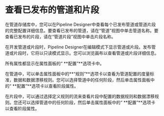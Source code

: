 # 查看已发布的管道和片段

在管道存储库中，您可以在Pipeline Designer中查看每个已发布管道或管道片段的完整配置详细信息。要查看已发布的管道，请在“管道”视图中单击管道名称。要查看已发布的片段，请在“管道片段”视图中单击片段名称。

在开发管道或片段时，Pipeline Designer在编辑模式下显示管道或片段。发布管道或片段时，它将以只读模式显示。您可以浏览画布以查看管道或片段详细信息。

所有属性都显示在属性面板的“ **配置”**选项卡中。

在管道中，可以单击属性面板中的**“规则”**选项卡以查看为管道配置的度量标准，数据和数据漂移规则。您可以选择管道中的任何阶段，然后单击属性面板中的“ **配置”**选项卡以查看阶段属性。

在片段中，可以通过选择定义规则的流来查看片段中配置的数据规则和数据漂移规则。您还可以选择管道中的任何阶段，然后单击属性面板中的“ **配置”**选项卡以查看阶段属性。